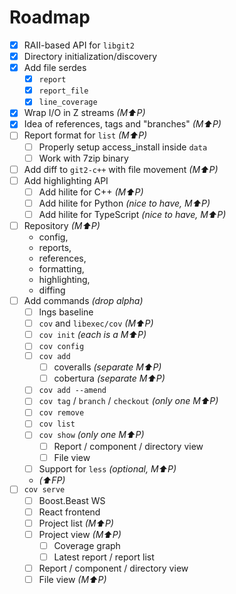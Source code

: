 # Roadmap

- [x] RAII-based API for `libgit2`
- [x] Directory initialization/discovery
- [x] Add file serdes
  - [x] `report`
  - [x] `report_file`
  - [x] `line_coverage`
- [x] Wrap I/O in Z streams _(M⬆️P)_
- [x] Idea of references, tags and "branches" _(M⬆️P)_
- [ ] Report format for `list` _(M⬆️P)_
  - [ ] Properly setup access_install inside `data`
  - [ ] Work with 7zip binary
- [ ] Add diff to `git2-c++` with file movement _(M⬆️P)_
- [ ] Add highlighting API
  - [ ] Add hilite for C++ _(M⬆️P)_
  - [ ] Add hilite for Python _(nice to have, M⬆️P)_
  - [ ] Add hilite for TypeScript _(nice to have, M⬆️P)_
- [ ] Repository _(M⬆️P)_
  - config,
  - reports,
  - references,
  - formatting,
  - highlighting,
  - diffing
- [ ] Add commands _(drop alpha)_
  - [ ] lngs baseline
  - [ ] `cov` and `libexec/cov` _(M⬆️P)_
  - [ ] `cov init` _(each is a M⬆️P)_
  - [ ] `cov config`
  - [ ] `cov add`
    - [ ] coveralls _(separate M⬆️P)_
    - [ ] cobertura _(separate M⬆️P)_
  - [ ] `cov add --amend`
  - [ ] `cov tag` / `branch` / `checkout` _(only one M⬆️P)_
  - [ ] `cov remove`
  - [ ] `cov list`
  - [ ] `cov show` _(only one M⬆️P)_
    - [ ] Report / component / directory view
    - [ ] File view
  - [ ] Support for `less` _(optional, M⬆️P)_
  - _(⬆️FP)_
- [ ] `cov serve`
  - [ ] Boost.Beast WS
  - [ ] React frontend
  - [ ] Project list _(M⬆️P)_
  - [ ] Project view _(M⬆️P)_
    - [ ] Coverage graph
    - [ ] Latest report / report list
  - [ ] Report / component / directory view
  - [ ] File view _(M⬆️P)_
